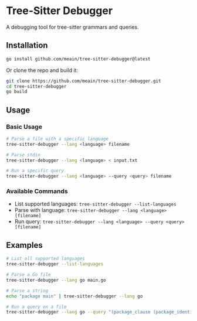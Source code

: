 # Tree-Sitter Debugger

A debugging tool for tree-sitter grammars and queries.

## Installation

```bash
go install github.com/meain/tree-sitter-debugger@latest
```

Or clone the repo and build it:

```bash
git clone https://github.com/meain/tree-sitter-debugger.git
cd tree-sitter-debugger
go build
```

## Usage

### Basic Usage

```bash
# Parse a file with a specific language
tree-sitter-debugger --lang <language> filename

# Parse stdin
tree-sitter-debugger --lang <language> < input.txt

# Run a specific query
tree-sitter-debugger --lang <language> --query <query> filename
```

### Available Commands

- List supported languages: `tree-sitter-debugger --list-languages`
- Parse with language: `tree-sitter-debugger --lang <language> [filename]`
- Run query: `tree-sitter-debugger --lang <language> --query <query> [filename]`

## Examples

```bash
# List all supported languages
tree-sitter-debugger --list-languages

# Parse a Go file
tree-sitter-debugger --lang go main.go

# Parse a string
echo "package main" | tree-sitter-debugger --lang go

# Run a query on a file
tree-sitter-debugger --lang go --query "(package_clause (package_identifier) @package)" main.go
```